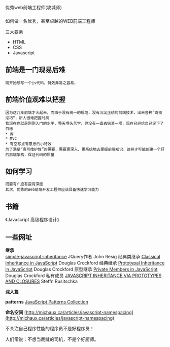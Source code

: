 优秀web前端工程师(攻城师)
###

如何做一名优秀，甚至卓越的WEB前端工程师  

三大要素  
* HTML
* CSS
* Javascript

## 前端是一门现易后难  
	刚开始想写一个js代码，特效非常之容易，
	

## 前端价值观难以把握  
	因为这几年前端才火起来，而由于没有统一的规范，没有沉淀正统的前端技术，出来各种”奇技淫巧“，新人很难把握时局
	我现在也就是刚刚入门的水平，整天埋头苦学，但没有一直去钻某一项，现在已经给自己定下了目标
	* 库
	* MVC
	* 有空写点有意思的小特效
	为了满足“高可维护性”的需要，需要更深入、更系统地去掌握前端知识，这样才可能创建一个好的前端架构，保证代码的质量

## 如何学习  
	既要有广度有要有深度
	其次，优秀的Web前端开发工程师应该具备快速学习能力


## 书籍
《Javascript 高级程序设计》

## 一些网址

**继承**  
[simple-javascript-inheritance](http://ejohn.org/blog/simple-javascript-inheritance/) JQuery作者 John Resig 经典类继承
[Classical Inheritance in JavaScript](http://www.crockford.com/javascript/inheritance.html) Douglas Crockford 经典继承 
[Prototypal Inheritance in JavaScript](http://javascript.crockford.com/prototypal.html) Douglas Crockford 原型继承
[Private Members in JavaScript](http://javascript.crockford.com/private.html) Douglas Crockford 私有成员
[JAVASCRIPT INHERITANCE VIA PROTOTYPES AND CLOSURES](http://www.ruzee.com/blog/2008/12/javascript-inheritance-via-prototypes-and-closures) Steffn Rusitschka

**深入篇**


**patterns**
[JavaScript Patterns Collection](http://shichuan.github.com/javascript-patterns/)

**命名空间**
[http://michaux.ca/articles/javascript-namespacing](http://michaux.ca/articles/javascript-namespacing)

不关注自己程序性能的程序员不是好程序员！

人们常说：不想当裁缝的司机，不是个好厨师。